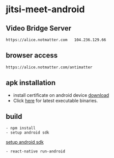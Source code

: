 # jitsi-meet-android

## Video Bridge Server
```
https://alice.notmatter.com   104.236.129.66
```
##  browser access
```
https://alice.notmatter.com/antimatter
```

## apk installation
 - install certificate on android device <a href='https://drive.google.com/open?id=0By_9cuHoGWbzWVAtS2RkM0Z6eGc'>download</a>
 - Click <a href='https://drive.google.com/open?id=0By_9cuHoGWbzLUV6aW9hQkhmd3M'>here</a> for latest executable binaries.
  
## build
    - npm install
    - setup android sdk 
<a href='http://stackoverflow.com/questions/32634352/react-native-android-build-failed-sdk-location-not-found'>setup android sdk</a>

    - react-native run-android




